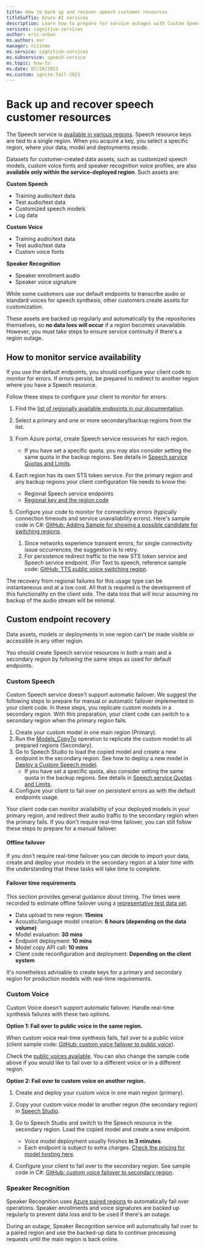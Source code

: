 ```yaml
---
title: How to back up and recover speech customer resources
titleSuffix: Azure AI services
description: Learn how to prepare for service outages with Custom Speech and Custom Voice.
services: cognitive-services
author: eric-urban
ms.author: eur
manager: nitinme
ms.service: cognitive-services
ms.subservice: speech-service
ms.topic: how-to
ms.date: 07/28/2021
ms.custom: ignite-fall-2021
---
```


# Back up and recover speech customer resources

The Speech service is [available in various regions](./regions.md). Speech resource keys are tied to a single region. When you acquire a key, you select a specific region, where your data, model and deployments reside.

Datasets for customer-created data assets, such as customized speech models, custom voice fonts and speaker recognition voice profiles, are also **available only within the service-deployed region**. Such assets are:

**Custom Speech**
-   Training audio/text data
-   Test audio/text data
-   Customized speech models
-   Log data

**Custom Voice**
-   Training audio/text data
-   Test audio/text data
-   Custom voice fonts

**Speaker Recognition**
- Speaker enrollment audio
- Speaker voice signature

While some customers use our default endpoints to transcribe audio or standard voices for speech synthesis, other customers create assets for customization.

These assets are backed up regularly and automatically by the repositories themselves, so **no data loss will occur** if a region becomes unavailable. However, you must take steps to ensure service continuity if there's a region outage.

## How to monitor service availability

If you use the default endpoints, you should configure your client code to monitor for errors. If errors persist, be prepared to redirect to another region where you have a Speech resource.

Follow these steps to configure your client to monitor for errors:

1.  Find the [list of regionally available endpoints in our documentation](./rest-speech-to-text.md).
2.  Select a primary and one or more secondary/backup regions from the list.
3. From Azure portal, create Speech service resources for each region.
    -  If you have set a specific quota, you may also consider setting the same quota in the backup regions. See details in [Speech service Quotas and Limits](./speech-services-quotas-and-limits.md).

4.  Each region has its own STS token service. For the primary region and any backup regions your client configuration file needs to know the:
    -  Regional Speech service endpoints
    -  [Regional key and the region code](./rest-speech-to-text.md)

5.  Configure your code to monitor for connectivity errors (typically connection timeouts and service unavailability errors). Here's sample code in C#: [GitHub: Adding Sample for showing a possible candidate for switching regions](https://github.com/Azure-Samples/cognitive-services-speech-sdk/blob/fa6428a0837779cbeae172688e0286625e340942/samples/csharp/sharedcontent/console/speech_recognition_samples.cs#L965).

    1.  Since networks experience transient errors, for single connectivity issue occurrences, the suggestion is to retry.
    2.  For persistence redirect traffic to the new STS token service and Speech service endpoint. (For Text to speech, reference sample code: [GitHub: TTS public voice switching region](https://github.com/Azure-Samples/cognitive-services-speech-sdk/blob/master/samples/csharp/sharedcontent/console/speech_synthesis_samples.cs#L880).

The recovery from regional failures for this usage type can be instantaneous and at a low cost. All that is required is the development of this functionality on the client side. The data loss that will incur assuming no backup of the audio stream will be minimal.

## Custom endpoint recovery

Data assets, models or deployments in one region can't be made visible or accessible in any other region.

You should create Speech service resources in both a main and a secondary region by following the same steps as used for default endpoints.

### Custom Speech

Custom Speech service doesn't support automatic failover. We suggest the following steps to prepare for manual or automatic failover implemented in your client code. In these steps, you replicate custom models in a secondary region. With this preparation, your client code can switch to a secondary region when the primary region fails.

1.  Create your custom model in one main region (Primary).
2.  Run the [Models_CopyTo](https://eastus.dev.cognitive.microsoft.com/docs/services/speech-to-text-api-v3-1/operations/Models_CopyTo) operation to replicate the custom model to all prepared regions (Secondary).
3.  Go to Speech Studio to load the copied model and create a new endpoint in the secondary region. See how to deploy a new model in [Deploy a Custom Speech model](./how-to-custom-speech-deploy-model.md).
    -  If you have set a specific quota, also consider setting the same quota in the backup regions. See details in [Speech service Quotas and Limits](./speech-services-quotas-and-limits.md).
4.  Configure your client to fail over on persistent errors as with the default endpoints usage.

Your client code can monitor availability of your deployed models in your primary region, and redirect their audio traffic to the secondary region when the primary fails. If you don't require real-time failover, you can still follow these steps to prepare for a manual failover.

#### Offline failover

If you don't require real-time failover you can decide to import your data, create and deploy your models in the secondary region at a later time with the understanding that these tasks will take time to complete.

#### Failover time requirements

This section provides general guidance about timing. The times were recorded to estimate offline failover using a [representative test data set](https://github.com/microsoft/Cognitive-Custom-Speech-Service).

-   Data upload to new region: **15mins**
-   Acoustic/language model creation: **6 hours (depending on the data volume)**
-   Model evaluation: **30 mins**
-   Endpoint deployment: **10 mins**
-   Model copy API call: **10 mins**
-   Client code reconfiguration and deployment: **Depending on the client system**

It's nonetheless advisable to create keys for a primary and secondary region for production models with real-time requirements.

### Custom Voice

Custom Voice doesn't support automatic failover. Handle real-time synthesis failures with these two options.

**Option 1: Fail over to public voice in the same region.**

When custom voice real-time synthesis fails, fail over to a public voice (client sample code: [GitHub: custom voice failover to public voice](https://github.com/Azure-Samples/cognitive-services-speech-sdk/blob/master/samples/csharp/sharedcontent/console/speech_synthesis_samples.cs#L899)).

Check the [public voices available](language-support.md?tabs=tts). You can also change the sample code above if you would like to fail over to a different voice or in a different region.

**Option 2: Fail over to custom voice on another region.**

1.  Create and deploy your custom voice in one main region (primary).
2.  Copy your custom voice model to another region (the secondary region) in [Speech Studio](https://aka.ms/speechstudio/).
3.  Go to Speech Studio and switch to the Speech resource in the secondary region. Load the copied model and create a new endpoint.
    -   Voice model deployment usually finishes **in 3 minutes**.
    -   Each endpoint is subject to extra charges. [Check the pricing for model hosting here](https://azure.microsoft.com/pricing/details/cognitive-services/speech-services/).

4.  Configure your client to fail over to the secondary region. See sample code in C#: [GitHub: custom voice failover to secondary region](https://github.com/Azure-Samples/cognitive-services-speech-sdk/blob/master/samples/csharp/sharedcontent/console/speech_synthesis_samples.cs#L920).

### Speaker Recognition

Speaker Recognition uses [Azure paired regions](../../availability-zones/cross-region-replication-azure.md) to automatically fail over operations. Speaker enrollments and voice signatures are backed up regularly to prevent data loss and to be used if there's an outage.

During an outage, Speaker Recognition service will automatically fail over to a paired region and use the backed-up data to continue processing requests until the main region is back online.
